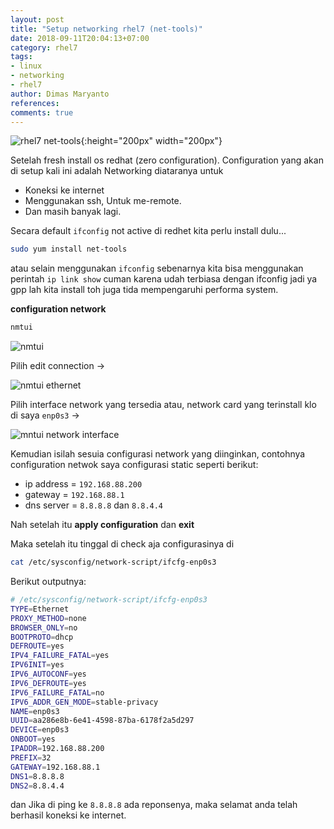 ```yaml
---
layout: post
title: "Setup networking rhel7 (net-tools)"
date: 2018-09-11T20:04:13+07:00
category: rhel7
tags: 
- linux
- networking
- rhel7
author: Dimas Maryanto 
references:
comments: true
---
```


![rhel7 net-tools]({{site.baseurl}}/assets/img/posts/rhel7-setup/redhat.jpg){:height="200px" width="200px"}

Setelah fresh install os redhat (zero configuration). Configuration yang akan di setup kali ini adalah Networking diataranya untuk 

- Koneksi ke internet
- Menggunakan ssh, Untuk me-remote.
- Dan masih banyak lagi.

<!--more-->

Secara default `ifconfig` not active di redhet kita perlu install dulu...

```bash
sudo yum install net-tools
```

atau selain menggunakan `ifconfig` sebenarnya kita bisa menggunakan perintah `ip link show` cuman karena udah terbiasa dengan ifconfig jadi ya gpp lah kita install toh juga tida mempengaruhi performa system.

**configuration network**

```bash
nmtui
```

![nmtui]({{site.baseurl}}/assets/img/posts/rhel7-net-tools/nmtui.png)

Pilih edit connection -> 

![nmtui ethernet]({{site.baseurl}}/assets/img/posts/rhel7-net-tools/nmtui-ethernet.png)

Pilih interface network yang tersedia atau, network card yang terinstall klo di saya `enp0s3` ->

![mntui network interface]({{site.baseurl}}/assets/img/posts/rhel7-net-tools/nmtui-network-interface.png)

Kemudian isilah sesuia configurasi network yang diinginkan, contohnya configuration netwok saya configurasi static seperti berikut:

- ip address = `192.168.88.200`
- gateway = `192.168.88.1`
- dns server = `8.8.8.8` dan `8.8.4.4`

Nah setelah itu **apply configuration** dan **exit**

Maka setelah itu tinggal di check aja configurasinya di 

```bash
cat /etc/sysconfig/network-script/ifcfg-enp0s3
```

Berikut outputnya:

```bash
# /etc/sysconfig/network-script/ifcfg-enp0s3
TYPE=Ethernet
PROXY_METHOD=none
BROWSER_ONLY=no
BOOTPROTO=dhcp
DEFROUTE=yes
IPV4_FAILURE_FATAL=yes
IPV6INIT=yes
IPV6_AUTOCONF=yes
IPV6_DEFROUTE=yes
IPV6_FAILURE_FATAL=no
IPV6_ADDR_GEN_MODE=stable-privacy
NAME=enp0s3
UUID=aa286e8b-6e41-4598-87ba-6178f2a5d297
DEVICE=enp0s3
ONBOOT=yes
IPADDR=192.168.88.200
PREFIX=32
GATEWAY=192.168.88.1
DNS1=8.8.8.8
DNS2=8.8.4.4
```

dan Jika di ping ke `8.8.8.8` ada reponsenya, maka selamat anda telah berhasil koneksi ke internet.